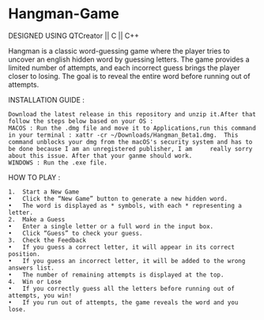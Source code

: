 # Hangman-Game

DESIGNED USING QTCreator || C || C++ 

Hangman is a classic word-guessing game where the player tries to uncover an english hidden word by guessing letters. The game provides a limited number of attempts, and each incorrect guess brings the player closer to losing. The goal is to reveal the entire word before running out of attempts.

INSTALLATION GUIDE : 

	Download the latest release in this repository and unzip it.After that follow the steps below based on your OS :
	MACOS : Run the .dmg file and move it to Applications,run this command in your terminal : xattr -cr ~/Downloads/Hangman_Beta1.dmg. 	This command unblocks your dmg from the macOS's security system and has to be done because I am an unregistered publisher, I am 	really sorry about this issue. After that your ganme should work.
 	WINDOWS : Run the .exe file.
  
HOW TO PLAY :

 	1.	Start a New Game
	•	Click the “New Game” button to generate a new hidden word.
	•	The word is displayed as * symbols, with each * representing a letter.
	2.	Make a Guess
	•	Enter a single letter or a full word in the input box.
	•	Click “Guess” to check your guess.
	3.	Check the Feedback
	•	If you guess a correct letter, it will appear in its correct position.
	•	If you guess an incorrect letter, it will be added to the wrong answers list.
	•	The number of remaining attempts is displayed at the top.
	4.	Win or Lose
	•	If you correctly guess all the letters before running out of attempts, you win!
	•	If you run out of attempts, the game reveals the word and you lose.

